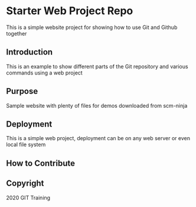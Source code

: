 # Starter Web Project Repo

This is a simple website project for showing how to use Git and Github together

## Introduction

This is an example to show different parts of the Git repository and various commands using a web project

## Purpose

Sample website with plenty of files for demos downloaded from scm-ninja

## Deployment

This is a simple web project, deployment can be on any web server or even local file system

## How to Contribute

## Copyright
2020 GIT Training